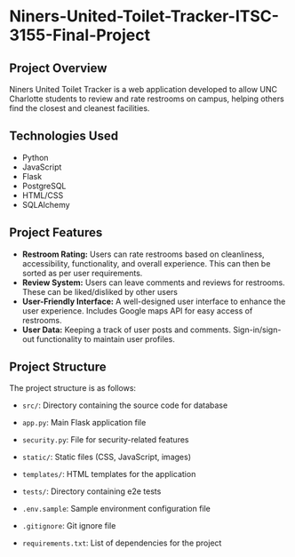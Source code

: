 # Niners-United-Toilet-Tracker-ITSC-3155-Final-Project

## Project Overview

Niners United Toilet Tracker is a web application developed to allow UNC Charlotte students to review and rate restrooms on campus, helping others find the closest and cleanest facilities.

## Technologies Used

- Python
- JavaScript
- Flask
- PostgreSQL
- HTML/CSS
- SQLAlchemy

## Project Features

- **Restroom Rating:** Users can rate restrooms based on cleanliness, accessibility, functionality, and overall experience. This can then be sorted as per user requirements.
- **Review System:** Users can leave comments and reviews for restrooms. These can be liked/disliked by other users
- **User-Friendly Interface:** A well-designed user interface to enhance the user experience. Includes Google maps API for easy access of restrooms.
- **User Data:** Keeping a track of user posts and comments. Sign-in/sign-out functionality to maintain user profiles.

## Project Structure

The project structure is as follows:

- `src/`: Directory containing the source code for database
  
- `app.py`: Main Flask application file
  
- `security.py`: File for security-related features

- `static/`: Static files (CSS, JavaScript, images)

- `templates/`: HTML templates for the application

- `tests/`: Directory containing e2e tests

- `.env.sample`: Sample environment configuration file

- `.gitignore`: Git ignore file

- `requirements.txt`: List of dependencies for the project

